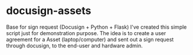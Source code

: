 # docusign-assets
Base for sign request (Docusign + Python + Flask)
I've created this simple script just for demonstration purpose.
The idea is to create a user agreement for a Asset (laptop/computer) and sent out a sign request through docusign, to the end-user and hardware admin.

